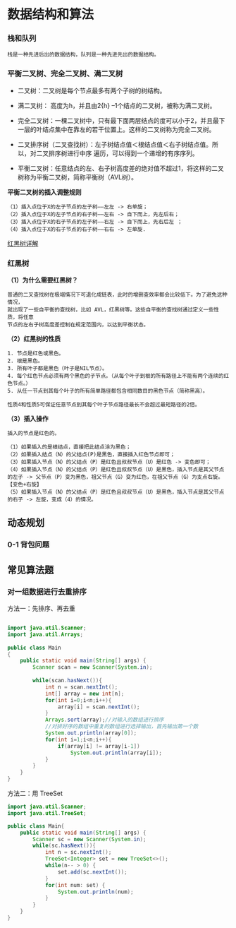 # 数据结构和算法

### 栈和队列

	栈是一种先进后出的数据结构，队列是一种先进先出的数据结构。
	
### 平衡二叉树、完全二叉树、满二叉树

- 二叉树：二叉树是每个节点最多有两个子树的树结构。
	
- 满二叉树： 高度为h，并且由2{h} –1个结点的二叉树，被称为满二叉树。
- 完全二叉树：一棵二叉树中，只有最下面两层结点的度可以小于2，并且最下一层的叶结点集中在靠左的若干位置上。这样的二叉树称为完全二叉树。
	
- 二叉排序树（二叉查找树）：左子树结点值＜根结点值＜右子树结点值。所以，对二叉排序树进行中序
遍历，可以得到一个递增的有序序列。

- 平衡二叉树：任意结点的左、右子树高度差的绝对值不超过1，将这样的二叉树称为平衡二叉树，简称平衡树（AVL树）。

**平衡二叉树的插入调整规则**

	（1）插入点位于X的左子节点的左子树——左左 -> 右单旋；
	（2）插入点位于X的左子节点的右子树——左右 -> 自下而上，先左后右；
	（3）插入点位于X的右子节点的左子树——右左 -> 自下而上，先右后左 ；
	（4）插入点位于X的右子节点的右子树——右右 -> 左单旋.
[红黑树详解](https://www.cnblogs.com/yyxt/p/4983967.html) 

### 红黑树

**（1）为什么需要红黑树？**

	普通的二叉查找树在极端情况下可退化成链表，此时的增删查效率都会比较低下。为了避免这种情况，
	就出现了一些自平衡的查找树，比如 AVL，红黑树等。这些自平衡的查找树通过定义一些性质，将任意
	节点的左右子树高度差控制在规定范围内，以达到平衡状态。
	
**（2）红黑树的性质**

	1. 节点是红色或黑色。
	2. 根是黑色。
	3. 所有叶子都是黑色（叶子是NIL节点）。
	4. 每个红色节点必须有两个黑色的子节点。（从每个叶子到根的所有路径上不能有两个连续的红色节点。）
	5. 从任一节点到其每个叶子的所有简单路径都包含相同数目的黑色节点（简称黑高）。

	性质4和性质5可保证任意节点到其每个叶子节点路径最长不会超过最短路径的2倍。


**（3）插入操作**

	插入的节点是红色的。
	
	（1）如果插入的是根结点，直接把此结点涂为黑色； 
	（2）如果插入结点（N）的父结点(P)是黑色，直接插入红色节点即可；
	（3）如果插入节点（N）的父结点（P）是红色且叔叔节点（U）是红色 -> 变色即可；
	（4）如果插入节点（N）的父结点（P）是红色且叔叔节点（U）是黑色，插入节点是其父节点的左子 -> 父节点（P）变为黑色，祖父节点（G）变为红色，在祖父节点（G）为支点右旋。【变色+右旋】
	（5）如果插入节点（N）的父结点（P）是红色且叔叔节点（U）是黑色，插入节点是其父节点的右子 -> 左旋，变成（4）的情况。
	
## 动态规划

### 0-1 背包问题
	
## 常见算法题

### 对一组数据进行去重排序

方法一：先排序、再去重

```java

import java.util.Scanner;
import java.util.Arrays;
  
public class Main
{
    public static void main(String[] args) {
        Scanner scan = new Scanner(System.in);
         
        while(scan.hasNext()){
            int n = scan.nextInt();
            int[] array = new int[n];
            for(int i=0;i<n;i++){
                array[i] = scan.nextInt();
            }
            Arrays.sort(array);//对输入的数组进行排序
            //对排好序的数组中重复的数组进行选择输出，首先输出第一个数
            System.out.println(array[0]);
            for(int i=1;i<n;i++){
                if(array[i] != array[i-1])
                    System.out.println(array[i]);
            }
        }
    }
}

```

方法二：用 TreeSet

```java
import java.util.Scanner;
import java.util.TreeSet;

public class Main{
    public static void main(String[] args) {
        Scanner sc = new Scanner(System.in);
        while(sc.hasNext()){
            int n = sc.nextInt();
            TreeSet<Integer> set = new TreeSet<>();
            while(n-- > 0) {
                set.add(sc.nextInt());
            }
            for(int num: set) {
                System.out.println(num);
            }
        }
    }
}
```